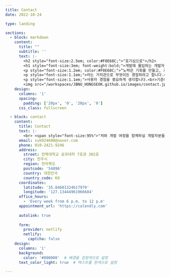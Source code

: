 ```yaml
---
title: Contact
date: 2022-10-24

type: landing

sections:
  - block: markdown
    content:
      title: ""
      subtitle: ''
      text: |-
        <h2 style="font-size:2.5em; color:#F0E68C;">"호기심으로"</h2>
        <h1 style="font-size:3em; font-weight:bold;">개발에 몰입하는 개발자<br>유시온 입니다.</h1>
        <p style="font-size:1.2em; color:#F0E68C;">“노력은 기회를 만들고, 기회는 경험을 만들고, 경험은 지식을 만든다.”</p>
        <p style="font-size:1.1em;">라는 가치관으로 무엇이든 경험하려고 합니다.<br>꾸준한 노력 덕에 교내대회에서 수상하여 외부에서 다양한 부스 운영한 경험이 있습니다.</p>
        <p style="font-size:1.1em;">사용자 경험을 중요하게 생각합니다.<br>기준에 부합하여 학교와 외부 프로젝트에 몰두한 경험이 있습니다.</p>
        <img src="/workspaces/JBNU_HONGSEOK.github.io/images/contact.jpg" alt="배경 이미지" style="width:100%; height:auto;">
    design:
      columns: '1'
      spacing:
        padding: ['20px', '0', '20px', '0']
      css_class: fullscreen

  - block: contact
    content:
      title: Contact
      text: |-
        <br> <span style="font-size:95%">"저와 개발 여정을 함께하실 개발자분들의 연락을 기다립니다."</span> <br>
      email: suk924600@naver.com
      phone: 010-2421-9246
      address:
        street: 전북대학교 공과대학 7호관 302호
        city: 전주시
        region: 전라북도
        postcode: '54896'
        country: 대한민국
        country_code: KO
      coordinates:
        latitude: '35.84601324617979'
        longitude: '127.13444961966684'
      office_hours:
        - 'Every week from 6 p.m. to 12 p.m'
      appointment_url: 'https://calendly.com'
    
      autolink: true
    
      form:
        provider: netlify
        netlify:
          captcha: false
    design:
      columns: '1'
      background:
        color: '#000000'  # 배경을 검정색으로 설정
      text_color_light: true  # 텍스트를 흰색으로 설정

---
```

